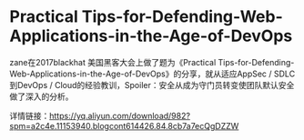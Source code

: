 # Practical Tips-for-Defending-Web-Applications-in-the-Age-of-DevOps
zane在2017blackhat 美国黑客大会上做了题为《Practical Tips-for-Defending-Web-Applications-in-the-Age-of-DevOps》的分享，就从适应AppSec / SDLC到DevOps / Cloud的经验教训，Spoiler：安全从成为守门员转变使团队默认安全做了深入的分析。

详情链接：https://yq.aliyun.com/download/982?spm=a2c4e.11153940.blogcont614426.84.8cb7a7ecQgDZZW
